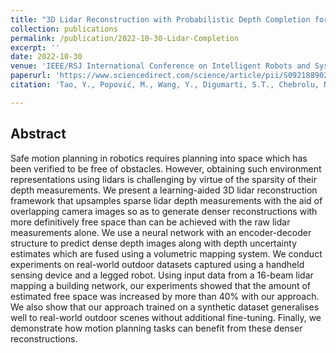 ```yaml
---
title: "3D Lidar Reconstruction with Probabilistic Depth Completion for Robotic Navigation"
collection: publications
permalink: /publication/2022-10-30-Lidar-Completion
excerpt: ''
date: 2022-10-30
venue: 'IEEE/RSJ International Conference on Intelligent Robots and Systems (IROS)'
paperurl: 'https://www.sciencedirect.com/science/article/pii/S0921889022001075'
citation: 'Tao, Y., Popović, M., Wang, Y., Digumarti, S.T., Chebrolu, N. and Fallon, M., 2022. &quot;3D Lidar Reconstruction with Probabilistic Depth Completion for Robotic Navigation.&quot; <i>IEEE/RSJ International Conference on Intelligent Robots and Systems (IROS)</i>'

---
```

## Abstract
Safe motion planning in robotics requires planning into space which has been verified to be free of obstacles. However, obtaining such environment representations using lidars is challenging by virtue of the sparsity of their depth measurements. We present a learning-aided 3D lidar reconstruction framework that upsamples sparse lidar depth measurements with the aid of overlapping camera images so as to generate denser reconstructions with more definitively free space than can be achieved with the raw lidar measurements alone. We use a neural network with an encoder-decoder structure to predict dense depth images along with depth uncertainty estimates which are fused using a volumetric mapping system. We conduct experiments on real-world outdoor datasets captured using a handheld sensing device and a legged robot. Using input data from a 16-beam lidar mapping a building network, our experiments showed that the amount of estimated free space was increased by more than 40% with our approach. We also show that our approach trained on a synthetic dataset generalises well to real-world outdoor scenes without additional fine-tuning. Finally, we demonstrate how motion planning tasks can benefit from these denser reconstructions.